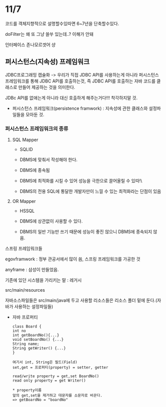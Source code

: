 # 11/7

코드를 객체지향적으로 설명할수있따면 6~7년을 단축할수있다.

doFilter는 왜 또 그냥 쓸쑤 있는데..? 이해가 안돼

인터페이스 존나모르겟어 샹



## 퍼시스턴스(지속성) 프레임워크

JDBC프로그래밍 캡슐화 -> 우리가 직접 JDBC API를 사용하는게 아니라 퍼시스턴스 프레임워크를 통해 JDBC API를 호출하는것, 즉 JDBC API를 호출하는 자바 코드를 클래스로 만들어 제공하는 것을 의미한다.

JDBc API를 없애는게 아니라 대신 호출하게 해주는거다!!! 착각하지말 것.

- 퍼시스턴스 프레임워크(persistence framwork) : 지속성에 관한 클래스와 설정파일들을 모아둔 것.

### 퍼시스턴스 프레임워크의 종류

1. SQL Mapper

   - SQLID

   -  DBMS에 맞춰서 작성해야 한다.
   - DBMS에 종속됨
   - DBMS에 최적화를 시킬 수 있어 성능을 극한으로 끌어올릴 수 있따!\
   - DBMS의 전용 SQL에 통달한 개발자만이 느낄 수 있는 최적화라는 단점이 있음

2. OR Mapper

   - HSSQL

   - DBMS에 상관없이 사용할 수 있다.
   - DBMS의 일반 기능만 쓰기 때문에 성능이 좋진 않으니 DBMS에 종속되지 않음.



스프링 프레임워크들

egovframwork : 정부 관공서에서 많이 씀, 스프링 프레임워크를 가공한 것

anyframe : 삼성이 만들었음.

기존에 있던 시스템을 가리키는 말 : 레거시



src/main/resources

자바소스파일들은 src/main/java에 두고 사용할 리소스들은 리소스 폴더 밑에 둔다.(자바가 사용하는 설정파일들)



- 자바 프로퍼티

  ```
  class Board { 
  int no 
  int getBoardNo(){...} 
  void setBoardNo() {...} 
  String name;
  String getWriter() {...}
  }
  
  여기서 int, String은 필드(Field)
  set,get = 프로퍼티(property) = setter, getter
  
  read/write property = get,set BoardNo()
  read only property = get Writer()
  
  * property이름
  앞의 get,set을 제거하고 대문자를 소문자로 바꾼다.
  => getBoardNo = "boardNo"
  ```

  